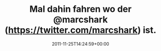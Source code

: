 ---
retweeted: false
source: <a href="http://twitter.com/download/android" rel="nofollow">Twitter for Android</a>
entities:
  hashtags: []
  symbols: []
  user_mentions:
  - name: Marc Böttler
    screen_name: marcshark
    indices:
    - '24'
    - '34'
    id_str: '15440623'
    id: '15440623'
  urls: []
display_text_range:
- '0'
- '39'
favorite_count: '0'
id_str: '140073498386243584'
truncated: false
retweet_count: '0'
id: '140073498386243584'
created_at: Fri Nov 25 14:24:59 +0000 2011
favorited: false
full_text: Mal dahin fahren wo der [@marcshark](https://twitter.com/marcshark) ist.
lang: de
tags:
- pesos/twitter
date: '2011-11-25T14:24:59+00:00'
src: https://twitter.com/bascht/status/140073498386243584
original_url: https://twitter.com/bascht/status/140073498386243584
type: twitter_tweet
text: Mal dahin fahren wo der [@marcshark](https://twitter.com/marcshark) ist.
title: Mal dahin fahren wo der @marcshark (https://twitter.com/marcshark) ist.

---